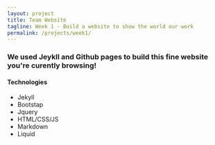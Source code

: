 ```yaml
---
layout: project
title: Team Website
tagline: Week 1 - Build a website to show the world our work
permalink: /projects/week1/
---
```


### We used Jeykll and Github pages to build this fine website you're curently browsing!

#### Technologies

* Jekyll
* Bootstap
* Jquery
* HTML/CSS/JS
* Markdown
* Liquid